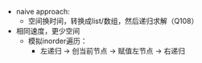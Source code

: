 - naive approach:
  - 空间换时间，转换成list/数组，然后递归求解（Q108）
- 相同速度，更少空间
  - 模拟inorder遍历：
    - 左递归 -> 创当前节点 -> 赋值左节点 -> 右递归